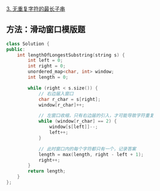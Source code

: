 [3. 无重复字符的最长子串](https://leetcode-cn.com/problems/longest-substring-without-repeating-characters/)

## 方法：滑动窗口模版题

```c++
class Solution {
public:
    int lengthOfLongestSubstring(string s) {
        int left = 0;
        int right = 0;
        unordered_map<char, int> window;
        int length = 0;

        while (right < s.size()) {
            // 右边届入窗口
            char r_char = s[right];
            window[r_char]++;

            // 左窗口收缩，只有右边届的引入，才可能导致字符重复
            while (window[r_char] == 2) {
                window[s[left]]--;
                left++;
            }

            // 此时窗口内的每个字符都只有一个，记录答案
            length = max(length, right - left + 1);
            right++;
        }
        return length;
    }
};
```


